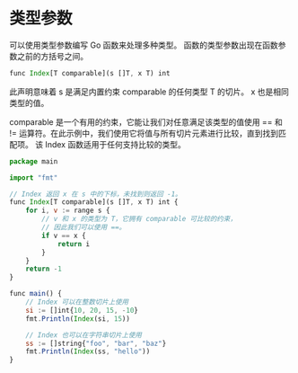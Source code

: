 # 类型参数
可以使用类型参数编写 Go 函数来处理多种类型。 函数的类型参数出现在函数参数之前的方括号之间。

```js
func Index[T comparable](s []T, x T) int
```

此声明意味着 s 是满足内置约束 comparable 的任何类型 T 的切片。 x 也是相同类型的值。

comparable 是一个有用的约束，它能让我们对任意满足该类型的值使用 == 和 != 运算符。在此示例中，我们使用它将值与所有切片元素进行比较，直到找到匹配项。 该 Index 函数适用于任何支持比较的类型。

```js
package main

import "fmt"

// Index 返回 x 在 s 中的下标，未找到则返回 -1。
func Index[T comparable](s []T, x T) int {
	for i, v := range s {
		// v 和 x 的类型为 T，它拥有 comparable 可比较的约束，
		// 因此我们可以使用 ==。
		if v == x {
			return i
		}
	}
	return -1
}

func main() {
	// Index 可以在整数切片上使用
	si := []int{10, 20, 15, -10}
	fmt.Println(Index(si, 15))

	// Index 也可以在字符串切片上使用
	ss := []string{"foo", "bar", "baz"}
	fmt.Println(Index(ss, "hello"))
}

```
